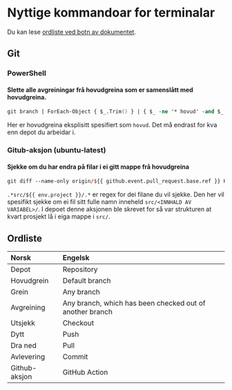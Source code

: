 # Nyttige kommandoar for terminalar
Du kan lese [ordliste ved botn av dokumentet](#ordliste).


## Git
### PowerShell
#### Slette alle avgreiningar frå hovudgreina som er samenslått med hovudgreina.
```ps
git branch | ForEach-Object { $_.Trim() } | { $_ -ne '* hovud' -and $_ -ne 'hovud' } | ForEach-Object { git branch -d $_ }
```
Her er hovudgreina eksplisitt spesifiert som `hovud`. Det må endrast for kva enn depot du arbeidar i.

### Gitub-aksjon (ubuntu-latest)
#### Sjekke om du har endra på filar i ei gitt mappe frå hovudgreina
```ps
git diff --name-only origin/${{ github.event.pull_request.base.ref }} HEAD | grep -qE .*src/${{ env.project }}/.*
```

`.*src/${{ env.project }}/.*` er regex for dei filane du vil sjekke. Den her vil spesifikt sjekke om ei fil sitt fulle namn inneheld `src/<INNHALD AV VARIABEL>/`. I depoet denne aksjonen ble skrevet for så var strukturen at kvart prosjekt lå i eiga mappe i `src/`. 



## Ordliste
Norsk           | Engelsk 
:--             | :-- 
Depot           | Repository
Hovudgrein      | Default branch
Grein           | Any branch
Avgreining      | Any branch, which has been checked out of another branch
Utsjekk         | Checkout
Dytt            | Push
Dra ned         | Pull
Avlevering      | Commit
Github-aksjon   | GitHub Action
